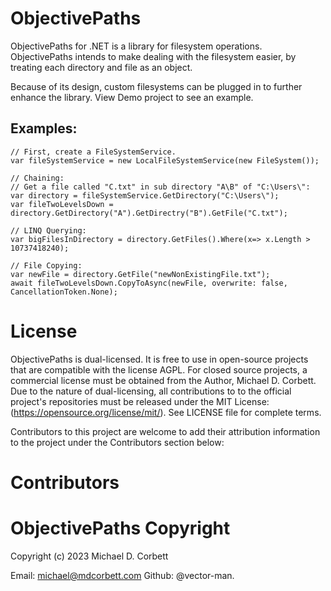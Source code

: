 # ObjectivePaths
ObjectivePaths for .NET is a library for filesystem operations. ObjectivePaths intends to make dealing with the filesystem easier, by treating each directory and file as an object. 

Because of its design, custom filesystems can be plugged in to further enhance the library.
View Demo project to see an example. 

## Examples:
    // First, create a FileSystemService.
    var fileSystemService = new LocalFileSystemService(new FileSystem());
    
    // Chaining:
    // Get a file called "C.txt" in sub directory "A\B" of "C:\Users\":
    var directory = fileSystemService.GetDirectory("C:\Users\");
    var fileTwoLevelsDown = directory.GetDirectory("A").GetDirectry("B").GetFile("C.txt");
    
    // LINQ Querying:
    var bigFilesInDirectory = directory.GetFiles().Where(x=> x.Length > 10737418240);
    
    // File Copying:
    var newFile = directory.GetFile("newNonExistingFile.txt");
    await fileTwoLevelsDown.CopyToAsync(newFile, overwrite: false, CancellationToken.None);
    
# License 
ObjectivePaths is dual-licensed. It is free to use in open-source projects that are compatible with the license
AGPL. For closed source projects, a  commercial license must be obtained from the Author, Michael D. Corbett. Due to the nature of dual-licensing, all contributions to to
the official project's repositories must be released under the MIT License:  (https://opensource.org/license/mit/). See LICENSE file for complete terms.

Contributors to this project are welcome to add their attribution information to the project under the Contributors section below:

# Contributors 
<add your credit here>
    
# ObjectivePaths Copyright 
Copyright (c) 2023 Michael D. Corbett
    
Email: michael@mdcorbett.com 
Github: @vector-man.

